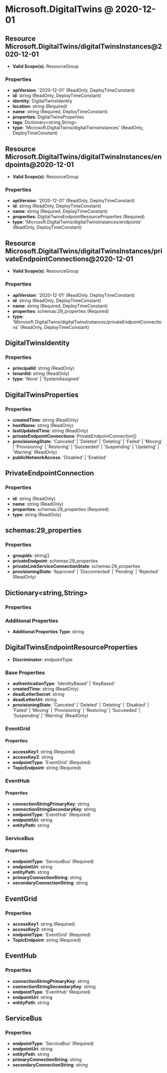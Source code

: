 # Microsoft.DigitalTwins @ 2020-12-01

## Resource Microsoft.DigitalTwins/digitalTwinsInstances@2020-12-01
* **Valid Scope(s)**: ResourceGroup
### Properties
* **apiVersion**: '2020-12-01' (ReadOnly, DeployTimeConstant)
* **id**: string (ReadOnly, DeployTimeConstant)
* **identity**: DigitalTwinsIdentity
* **location**: string (Required)
* **name**: string (Required, DeployTimeConstant)
* **properties**: DigitalTwinsProperties
* **tags**: Dictionary<string,String>
* **type**: 'Microsoft.DigitalTwins/digitalTwinsInstances' (ReadOnly, DeployTimeConstant)

## Resource Microsoft.DigitalTwins/digitalTwinsInstances/endpoints@2020-12-01
* **Valid Scope(s)**: ResourceGroup
### Properties
* **apiVersion**: '2020-12-01' (ReadOnly, DeployTimeConstant)
* **id**: string (ReadOnly, DeployTimeConstant)
* **name**: string (Required, DeployTimeConstant)
* **properties**: DigitalTwinsEndpointResourceProperties (Required)
* **type**: 'Microsoft.DigitalTwins/digitalTwinsInstances/endpoints' (ReadOnly, DeployTimeConstant)

## Resource Microsoft.DigitalTwins/digitalTwinsInstances/privateEndpointConnections@2020-12-01
* **Valid Scope(s)**: ResourceGroup
### Properties
* **apiVersion**: '2020-12-01' (ReadOnly, DeployTimeConstant)
* **id**: string (ReadOnly, DeployTimeConstant)
* **name**: string (Required, DeployTimeConstant)
* **properties**: schemas:29_properties (Required)
* **type**: 'Microsoft.DigitalTwins/digitalTwinsInstances/privateEndpointConnections' (ReadOnly, DeployTimeConstant)

## DigitalTwinsIdentity
### Properties
* **principalId**: string (ReadOnly)
* **tenantId**: string (ReadOnly)
* **type**: 'None' | 'SystemAssigned'

## DigitalTwinsProperties
### Properties
* **createdTime**: string (ReadOnly)
* **hostName**: string (ReadOnly)
* **lastUpdatedTime**: string (ReadOnly)
* **privateEndpointConnections**: PrivateEndpointConnection[]
* **provisioningState**: 'Canceled' | 'Deleted' | 'Deleting' | 'Failed' | 'Moving' | 'Provisioning' | 'Restoring' | 'Succeeded' | 'Suspending' | 'Updating' | 'Warning' (ReadOnly)
* **publicNetworkAccess**: 'Disabled' | 'Enabled'

## PrivateEndpointConnection
### Properties
* **id**: string (ReadOnly)
* **name**: string (ReadOnly)
* **properties**: schemas:29_properties (Required)
* **type**: string (ReadOnly)

## schemas:29_properties
### Properties
* **groupIds**: string[]
* **privateEndpoint**: schemas:29_properties
* **privateLinkServiceConnectionState**: schemas:29_properties
* **provisioningState**: 'Approved' | 'Disconnected' | 'Pending' | 'Rejected' (ReadOnly)

## Dictionary<string,String>
### Properties
### Additional Properties
* **Additional Properties Type**: string

## DigitalTwinsEndpointResourceProperties
* **Discriminator**: endpointType
### Base Properties
* **authenticationType**: 'IdentityBased' | 'KeyBased'
* **createdTime**: string (ReadOnly)
* **deadLetterSecret**: string
* **deadLetterUri**: string
* **provisioningState**: 'Canceled' | 'Deleted' | 'Deleting' | 'Disabled' | 'Failed' | 'Moving' | 'Provisioning' | 'Restoring' | 'Succeeded' | 'Suspending' | 'Warning' (ReadOnly)
### EventGrid
#### Properties
* **accessKey1**: string (Required)
* **accessKey2**: string
* **endpointType**: 'EventGrid' (Required)
* **TopicEndpoint**: string (Required)

### EventHub
#### Properties
* **connectionStringPrimaryKey**: string
* **connectionStringSecondaryKey**: string
* **endpointType**: 'EventHub' (Required)
* **endpointUri**: string
* **entityPath**: string

### ServiceBus
#### Properties
* **endpointType**: 'ServiceBus' (Required)
* **endpointUri**: string
* **entityPath**: string
* **primaryConnectionString**: string
* **secondaryConnectionString**: string


## EventGrid
### Properties
* **accessKey1**: string (Required)
* **accessKey2**: string
* **endpointType**: 'EventGrid' (Required)
* **TopicEndpoint**: string (Required)

## EventHub
### Properties
* **connectionStringPrimaryKey**: string
* **connectionStringSecondaryKey**: string
* **endpointType**: 'EventHub' (Required)
* **endpointUri**: string
* **entityPath**: string

## ServiceBus
### Properties
* **endpointType**: 'ServiceBus' (Required)
* **endpointUri**: string
* **entityPath**: string
* **primaryConnectionString**: string
* **secondaryConnectionString**: string

